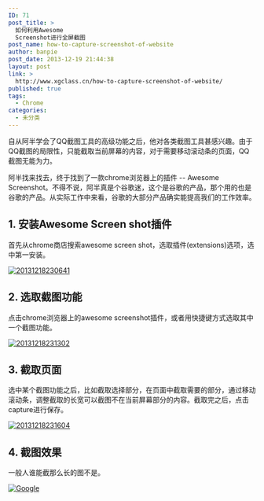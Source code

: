 ```yaml
---
ID: 71
post_title: >
  如何利用Awesome
  Screenshot进行全屏截图
post_name: how-to-capture-screenshot-of-website
author: banpie
post_date: 2013-12-19 21:44:38
layout: post
link: >
  http://www.xgclass.cn/how-to-capture-screenshot-of-website/
published: true
tags:
  - Chrome
categories:
  - 未分类
---
```

自从阿半学会了QQ截图工具的高级功能之后，他对各类截图工具甚感兴趣。由于QQ截图的局限性，只能截取当前屏幕的内容，对于需要移动滚动条的页面，QQ截图无能为力。

阿半找来找去，终于找到了一款chrome浏览器上的插件 -- Awesome Screenshot。不得不说，阿半真是个谷歌迷，这个是谷歌的产品，那个用的也是谷歌的产品。从实际工作中来看，谷歌的大部分产品确实能提高我们的工作效率。

## 1\. 安装Awesome Screen shot插件

首先从chrome商店搜索awesome screen shot，选取插件(extensions)选项，选中第一安装。

[![20131218230641][1]][1]

## 2\. 选取截图功能

点击chrome浏览器上的awesome screenshot插件，或者用快捷键方式选取其中一个截图功能。

[![20131218231302][2]][2]

## 3\. 截取页面

选中某个截图功能之后，比如截取选择部分，在页面中截取需要的部分，通过移动滚动条，调整截取的长宽可以截图不在当前屏幕部分的内容。截取完之后，点击capture进行保存。

[![20131218231604][3]][3]

## 4\. 截图效果

一般人谁能截那么长的图不是。

[![Google][4]][4]

 [1]: http://7arnhx.com1.z0.glb.clouddn.com/wp-content/uploads/2013/12/20131218230641.jpg
 [2]: http://7arnhx.com1.z0.glb.clouddn.com/wp-content/uploads/2013/12/20131218231302.jpg
 [3]: http://7arnhx.com1.z0.glb.clouddn.com/wp-content/uploads/2013/12/20131218231604.jpg
 [4]: http://7arnhx.com1.z0.glb.clouddn.com/wp-content/uploads/2013/12/Google.png